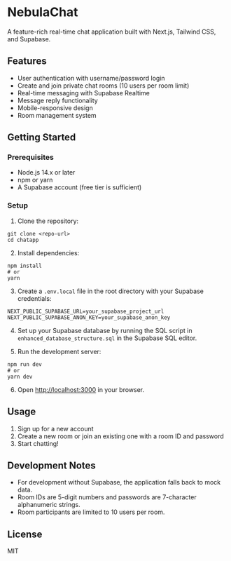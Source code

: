 # NebulaChat

A feature-rich real-time chat application built with Next.js, Tailwind CSS, and Supabase.

## Features

- User authentication with username/password login
- Create and join private chat rooms (10 users per room limit)
- Real-time messaging with Supabase Realtime
- Message reply functionality
- Mobile-responsive design
- Room management system

## Getting Started

### Prerequisites

- Node.js 14.x or later
- npm or yarn
- A Supabase account (free tier is sufficient)

### Setup

1. Clone the repository:
```
git clone <repo-url>
cd chatapp
```

2. Install dependencies:
```
npm install
# or
yarn
```

3. Create a `.env.local` file in the root directory with your Supabase credentials:
```
NEXT_PUBLIC_SUPABASE_URL=your_supabase_project_url
NEXT_PUBLIC_SUPABASE_ANON_KEY=your_supabase_anon_key
```

4. Set up your Supabase database by running the SQL script in `enhanced_database_structure.sql` in the Supabase SQL editor.

5. Run the development server:
```
npm run dev
# or
yarn dev
```

6. Open [http://localhost:3000](http://localhost:3000) in your browser.

## Usage

1. Sign up for a new account
2. Create a new room or join an existing one with a room ID and password
3. Start chatting!

## Development Notes

- For development without Supabase, the application falls back to mock data.
- Room IDs are 5-digit numbers and passwords are 7-character alphanumeric strings.
- Room participants are limited to 10 users per room.

## License

MIT 